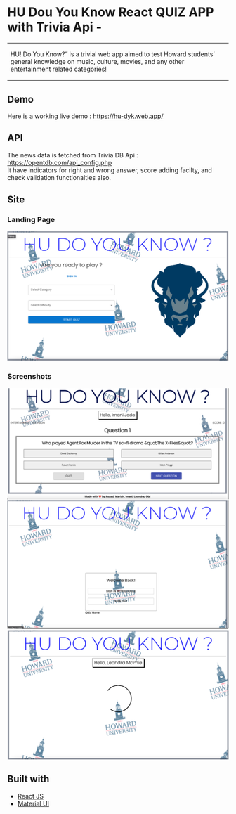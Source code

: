 # HU Dou You Know React QUIZ APP with Trivia Api - 
<table>
<tr>
<td>
  
HU! Do You Know?” is a trivial web app aimed to test Howard students’ general knowledge on music, culture, movies, and any other entertainment related categories!

</td>
</tr>
</table>



## Demo
Here is a working live demo : https://hu-dyk.web.app/

## API
The news data is fetched from Trivia DB Api : https://opentdb.com/api_config.php
<br/>
It have indicators for right and wrong answer, score adding facilty, and check validation functionalties also.


## Site

### Landing Page

![](https://github.com/ImaniJC/HU-do-you-know/blob/main/ss/Screen%20Shot%202022-12-13%20at%202.41.16%20PM.png)

### Screenshots

![](https://github.com/ImaniJC/HU-do-you-know/blob/main/ss/Screen%20Shot%202022-12-15%20at%207.22.13%20PM.png)
<br/>
![](https://github.com/ImaniJC/HU-do-you-know/blob/main/ss/Screen%20Shot%202022-12-13%20at%202.41.26%20PM.png)
<br/>
![](https://github.com/ImaniJC/HU-do-you-know/blob/main/ss/Screen%20Shot%202022-12-13%20at%202.42.01%20PM.png)


## Built with 

- [React JS](https://reactjs.org/)
- [Material UI](https://material-ui.com/)
